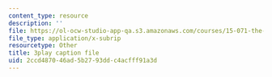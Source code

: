 ```yaml
---
content_type: resource
description: ''
file: https://ol-ocw-studio-app-qa.s3.amazonaws.com/courses/15-071-the-analytics-edge-spring-2017/2ccd487046ad5b2793ddc4acfff91a3d_n80gFc12u60.vtt
file_type: application/x-subrip
resourcetype: Other
title: 3play caption file
uid: 2ccd4870-46ad-5b27-93dd-c4acfff91a3d
---
```

